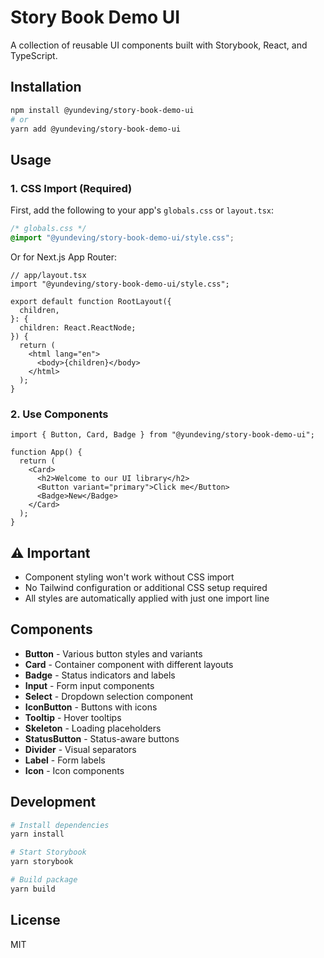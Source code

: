 # Story Book Demo UI

A collection of reusable UI components built with Storybook, React, and TypeScript.

## Installation

```bash
npm install @yundeving/story-book-demo-ui
# or
yarn add @yundeving/story-book-demo-ui
```

## Usage

### 1. CSS Import (Required)

First, add the following to your app's `globals.css` or `layout.tsx`:

```css
/* globals.css */
@import "@yundeving/story-book-demo-ui/style.css";
```

Or for Next.js App Router:

```tsx
// app/layout.tsx
import "@yundeving/story-book-demo-ui/style.css";

export default function RootLayout({
  children,
}: {
  children: React.ReactNode;
}) {
  return (
    <html lang="en">
      <body>{children}</body>
    </html>
  );
}
```

### 2. Use Components

```tsx
import { Button, Card, Badge } from "@yundeving/story-book-demo-ui";

function App() {
  return (
    <Card>
      <h2>Welcome to our UI library</h2>
      <Button variant="primary">Click me</Button>
      <Badge>New</Badge>
    </Card>
  );
}
```

## ⚠️ **Important**

- Component styling won't work without CSS import
- No Tailwind configuration or additional CSS setup required
- All styles are automatically applied with just one import line

## Components

- **Button** - Various button styles and variants
- **Card** - Container component with different layouts
- **Badge** - Status indicators and labels
- **Input** - Form input components
- **Select** - Dropdown selection component
- **IconButton** - Buttons with icons
- **Tooltip** - Hover tooltips
- **Skeleton** - Loading placeholders
- **StatusButton** - Status-aware buttons
- **Divider** - Visual separators
- **Label** - Form labels
- **Icon** - Icon components

## Development

```bash
# Install dependencies
yarn install

# Start Storybook
yarn storybook

# Build package
yarn build
```

## License

MIT
